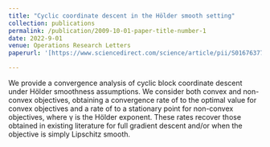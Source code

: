 ```yaml
---
title: "Cyclic coordinate descent in the Hölder smooth setting"
collection: publications
permalink: /publication/2009-10-01-paper-title-number-1
date: 2022-9-01
venue: Operations Research Letters
paperurl: '[https://www.sciencedirect.com/science/article/pii/S0167637722000712]'

---
```


We provide a convergence analysis of cyclic block coordinate descent under Hölder smoothness assumptions. We consider both convex and non-convex objectives, obtaining a convergence rate of 
 to the optimal value for convex objectives and a rate of 
 to a stationary point for non-convex objectives, where γ is the Hölder exponent. These rates recover those obtained in existing literature for full gradient descent and/or when the objective is simply Lipschitz smooth.

